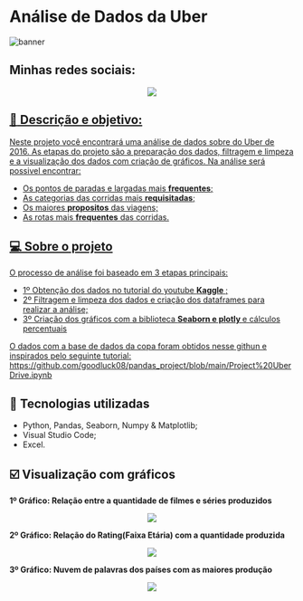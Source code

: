 # Análise de Dados da Uber
![banner](https://github.com/Hugox96/Uber_Analise/assets/62472486/0039c4cd-90a7-486f-b92b-ec4c197e5fa1)

## Minhas redes sociais:

<p align="center">
	<a  href="https://github.com/Hugox96/">
	<img src="https://img.shields.io/static/v1?label=Git&message=Hugo&color=191970&style=for-the-badge&logo=ghost"/>
</p>	

 ## :memo: Descrição e objetivo:
 
Neste projeto você encontrará uma análise de dados sobre do Uber de 2016. As etapas do projeto são a preparação dos dados, filtragem e limpeza e a visualização dos dados com criação de gráficos. Na análise será possivel encontrar:
* Os pontos de paradas e largadas mais **frequentes**;
* As categorias das corridas mais **requisitadas**;
* Os maiores **propositos** das viagens;
* As rotas mais **frequentes** das corridas.
  


## 💻 Sobre o projeto

O processo de análise foi baseado em 3 etapas principais:

* 1º Obtenção dos dados no tutorial do youtube <b> Kaggle </span> </b>;
* 2º Filtragem e limpeza dos dados e criação dos dataframes para realizar a análise;
* 3º Criação dos gráficos com a biblioteca <b> Seaborn e plotly </b> e cálculos percentuais </b>

O dados com a base de dados da copa foram obtidos nesse githun e inspirados pelo seguinte tutorial: https://github.com/goodluck08/pandas_project/blob/main/Project%20UberDrive.ipynb


## :wrench: Tecnologias utilizadas
* Python, Pandas, Seaborn, Numpy & Matplotlib;
* Visual Studio Code; 	
* Excel. 	
	
## :ballot_box_with_check: Visualização com gráficos

<b> 1º Gráfico: Relação entre a quantidade de filmes e séries produzidos </b>

<p align="center" width="100px" heigth="100px">
  <img src="https://github.com/Hugox96/Netflix_Analise/assets/62472486/23059637-3932-4639-80d6-01dc8a467e2e" />
</p>	

<b> 2º Gráfico: Relação do Rating(Faixa Etária) com a quantidade produzida </b>

<p align="center" width="100px" heigth="100px">
  <img src="https://github.com/Hugox96/Netflix_Analise/assets/62472486/8a545ced-36b1-4a25-ad5c-f5bb3c63bbd2" />
</p>	

<b> 3º Gráfico: Nuvem de palavras dos países com as maiores produção </b>

<p align="center" width="100px" heigth="100px">
  <img src="https://github.com/Hugox96/Netflix_Analise/assets/62472486/281a1b47-5d30-4c78-ba55-af2fd31b1d8f" />
</p>	

